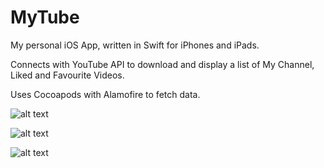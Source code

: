 # MyTube

My personal iOS App, written in Swift for iPhones and iPads.

Connects with YouTube API to download and display a list of My Channel, Liked and Favourite Videos.

Uses Cocoapods with Alamofire to fetch data.

![alt text](https://user-images.githubusercontent.com/2089868/52181192-50522480-27e7-11e9-85c5-a8a7eac5af4f.png)

![alt text](https://user-images.githubusercontent.com/2089868/52181193-50522480-27e7-11e9-977c-23e5de0ed83c.png)

![alt text](https://user-images.githubusercontent.com/2089868/52181194-50eabb00-27e7-11e9-938b-bf624e130bca.png)

